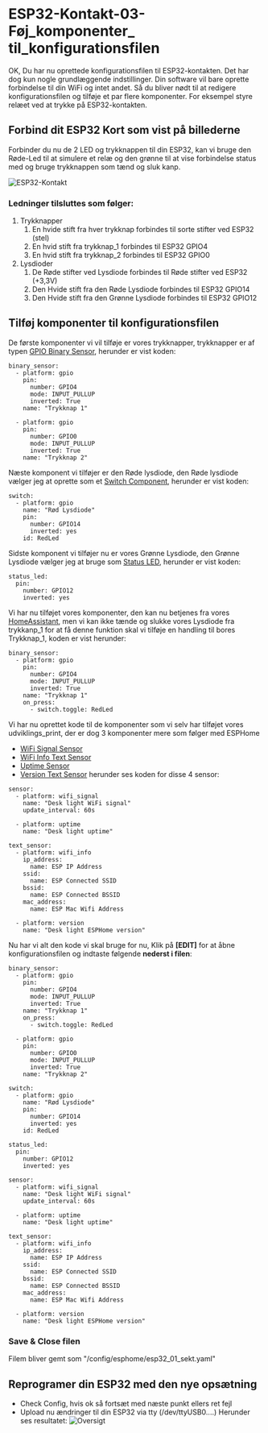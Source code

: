 # ESP32-Kontakt-03-Føj_komponenter_ til_konfigurationsfilen

OK, Du har nu oprettede konfigurationsfilen til ESP32-kontakten. Det har dog kun nogle grundlæggende indstillinger. Din software vil bare oprette forbindelse til din WiFi og intet andet. 
Så du bliver nødt til at redigere konfigurationsfilen og tilføje et par flere komponenter. For eksempel styre relæet ved at trykke på ESP32-kontakten.

## Forbind dit ESP32 Kort som vist på billederne  
Forbinder du nu de 2 LED og trykknappen til din ESP32, kan vi bruge den Røde-Led til at simulere et relæ og den grønne til at vise forbindelse status med og bruge trykknappen som tænd og sluk kanp.

![ESP32-Kontakt](/Opgaver/ESP32-Kontakt/ESP32-Kontakt_bb.png) 

### Ledninger tilsluttes som følger:
1. Trykknapper
   1. En hvide stift fra hver trykknap forbindes til sorte stifter ved ESP32 (stel)
   2. En hvid stift fra trykknap_1 forbindes til ESP32 GPIO4
   3. En hvid stift fra trykknap_2 forbindes til ESP32 GPIO0
2. Lysdioder
   1. De Røde stifter ved Lysdiode forbindes til Røde stifter ved ESP32 (+3,3V)
   2. Den Hvide stift fra den Røde Lysdiode forbindes til ESP32 GPIO14 
   3. Den Hvide stift fra den Grønne Lysdiode forbindes til ESP32 GPIO12

## Tilføj komponenter til konfigurationsfilen
De første komponenter vi vil tilføje er vores trykknapper, trykknapper er af typen [GPIO Binary Sensor](https://esphome.io/components/binary_sensor/gpio.html), herunder er vist koden: 
```
binary_sensor:
  - platform: gpio
    pin:
      number: GPIO4
      mode: INPUT_PULLUP
      inverted: True
    name: "Trykknap 1"

  - platform: gpio
    pin:
      number: GPIO0
      mode: INPUT_PULLUP
      inverted: True
    name: "Trykknap 2"

```
Næste komponent vi tilføjer er den Røde lysdiode, den Røde lysdiode vælger jeg at oprette som et [Switch Component](https://esphome.io/components/switch/index.html), herunder er vist koden:
```
switch:
  - platform: gpio
    name: "Rød Lysdiode"
    pin: 
      number: GPIO14
      inverted: yes
    id: RedLed
```
Sidste komponent vi tilføjer nu er vores Grønne Lysdiode, den Grønne Lysdiode vælger jeg at bruge som [Status LED](https://esphome.io/components/status_led.html), herunder er vist koden:
```
status_led:
  pin:
    number: GPIO12
    inverted: yes
```
Vi har nu tilføjet vores komponenter, den kan nu betjenes fra vores [HomeAssistant](http://homeassistant-41.local:8123/lovelace/default_view), men vi kan ikke tænde og slukke vores Lysdiode fra trykkanp_1 for at få denne funktion skal vi tilføje en handling til bores Trykknap_1, koden er vist herunder:
```
binary_sensor:
  - platform: gpio
    pin:
      number: GPIO4
      mode: INPUT_PULLUP
      inverted: True
    name: "Trykknap 1"
    on_press:
      - switch.toggle: RedLed
```
Vi har nu oprettet kode til de komponenter som vi selv har tilføjet vores udviklings_print, der er dog 3 komponenter mere som følger med ESPHome
*  [WiFi Signal Sensor](https://esphome.io/components/sensor/wifi_signal.html)
*  [WiFi Info Text Sensor](https://esphome.io/components/text_sensor/wifi_info.html)
*  [Uptime Sensor](https://esphome.io/components/sensor/uptime.html)  
*  [Version Text Sensor](https://esphome.io/components/text_sensor/version.html)
herunder ses koden for disse 4 sensor:
```
sensor:
  - platform: wifi_signal
    name: "Desk light WiFi signal"
    update_interval: 60s

  - platform: uptime
    name: "Desk light uptime"

text_sensor:
  - platform: wifi_info
    ip_address:
      name: ESP IP Address
    ssid:
      name: ESP Connected SSID
    bssid:
      name: ESP Connected BSSID
    mac_address:
      name: ESP Mac Wifi Address

  - platform: version
    name: "Desk light ESPHome version"
```
Nu har vi alt den kode vi skal bruge for nu, Klik på **[EDIT]** for at åbne konfigurationsfilen og indtaste følgende **nederst i filen**:

```
binary_sensor:
  - platform: gpio
    pin:
      number: GPIO4
      mode: INPUT_PULLUP
      inverted: True
    name: "Trykknap 1"
    on_press:
      - switch.toggle: RedLed

  - platform: gpio
    pin:
      number: GPIO0
      mode: INPUT_PULLUP
      inverted: True
    name: "Trykknap 2"

switch:
  - platform: gpio
    name: "Rød Lysdiode"
    pin: 
      number: GPIO14
      inverted: yes
    id: RedLed

status_led:
  pin:
    number: GPIO12
    inverted: yes

sensor:
  - platform: wifi_signal
    name: "Desk light WiFi signal"
    update_interval: 60s

  - platform: uptime
    name: "Desk light uptime"

text_sensor:
  - platform: wifi_info
    ip_address:
      name: ESP IP Address
    ssid:
      name: ESP Connected SSID
    bssid:
      name: ESP Connected BSSID
    mac_address:
      name: ESP Mac Wifi Address

  - platform: version
    name: "Desk light ESPHome version"

```
### Save & Close filen  
Filem bliver gemt som "/config/esphome/esp32_01_sekt.yaml"

## Reprogramer din ESP32 med den nye opsætning
* Check Config, hvis ok så fortsæt med næste punkt ellers ret fejl
* Upload nu ændringer til din ESP32 via tty (/dev/ttyUSB0....)
Herunder ses resultatet:
![Oversigt](/Opgaver/ESP32-Kontakt/Oversigt.png) 
